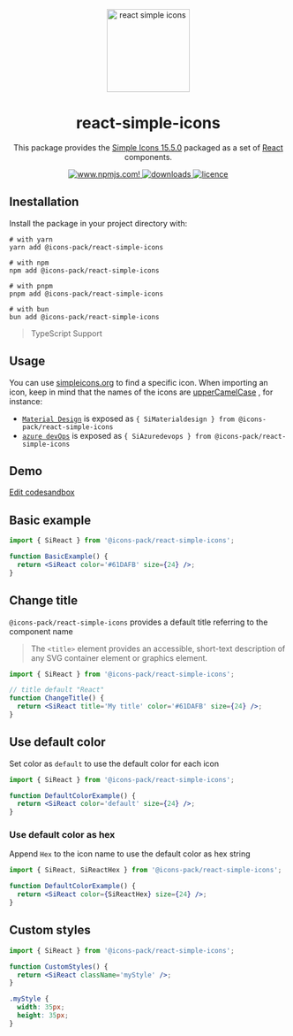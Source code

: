<div align="center">
  <img alt="react simple icons" src="https://github.com/icons-pack/react-simple-icons/blob/main/docs/images/svg/react-simple-icons.svg" width="150" />

# react-simple-icons

This package provides the [Simple Icons 15.5.0](https://github.com/simple-icons/simple-icons/releases/tag/15.5.0)
packaged as a set of [React](https://facebook.github.io/react/) components.

  <a href="https://www.npmjs.com/package/@icons-pack/react-simple-icons" target="_blank">
    <img src="https://img.shields.io/npm/v/@icons-pack/react-simple-icons?color=CB061D&style=flat-square" alt="www.npmjs.com!" />
  </a>

  <a href="https://www.npmjs.com/package/@icons-pack/react-simple-icons" target="_blank">
    <img src="https://img.shields.io/npm/dw/@icons-pack/react-simple-icons?color=087BB4&style=flat-square" alt="downloads" />
  </a>

  <a href="https://github.com/icons-pack/react-simple-icons/blob/canary/LICENSE" target="_blank">
    <img src="https://img.shields.io/npm/l/@icons-pack/react-simple-icons?color=008660&style=flat-square" alt="licence" />
  </a>
</div>

## Inestallation

Install the package in your project directory with:

```shell
# with yarn
yarn add @icons-pack/react-simple-icons

# with npm
npm add @icons-pack/react-simple-icons

# with pnpm
pnpm add @icons-pack/react-simple-icons

# with bun
bun add @icons-pack/react-simple-icons
```

> TypeScript Support

## Usage

You can use [simpleicons.org](https://simpleicons.org) to find a specific icon. When importing an icon, keep in mind
that the names of the icons are [upperCamelCase](https://github.com/samverschueren/uppercamelcase) , for instance:

- [`Material Design`](https://simpleicons.org/?q=material) is exposed as
  `{ SiMaterialdesign } from @icons-pack/react-simple-icons`
- [`azure devOps`](https://simpleicons.org/?q=azure%20devOps) is exposed as
  `{ SiAzuredevops } from @icons-pack/react-simple-icons`

## Demo

[Edit codesandbox](https://codesandbox.io/s/interesting-yonath-x7o7g?file=/src/App.js)

## Basic example

```jsx
import { SiReact } from '@icons-pack/react-simple-icons';

function BasicExample() {
  return <SiReact color='#61DAFB' size={24} />;
}
```

## Change title

`@icons-pack/react-simple-icons` provides a default title referring to the component name

> The `<title>` element provides an accessible, short-text description of any SVG container element or graphics element.

```jsx
import { SiReact } from '@icons-pack/react-simple-icons';

// title default "React"
function ChangeTitle() {
  return <SiReact title='My title' color='#61DAFB' size={24} />;
}
```

## Use default color

Set color as `default` to use the default color for each icon

```jsx
import { SiReact } from '@icons-pack/react-simple-icons';

function DefaultColorExample() {
  return <SiReact color='default' size={24} />;
}
```

### Use default color as hex

Append `Hex` to the icon name to use the default color as hex string

```jsx
import { SiReact, SiReactHex } from '@icons-pack/react-simple-icons';

function DefaultColorExample() {
  return <SiReact color={SiReactHex} size={24} />;
}
```

## Custom styles

```jsx
import { SiReact } from '@icons-pack/react-simple-icons';

function CustomStyles() {
  return <SiReact className='myStyle' />;
}
```

```css
.myStyle {
  width: 35px;
  height: 35px;
}
```
